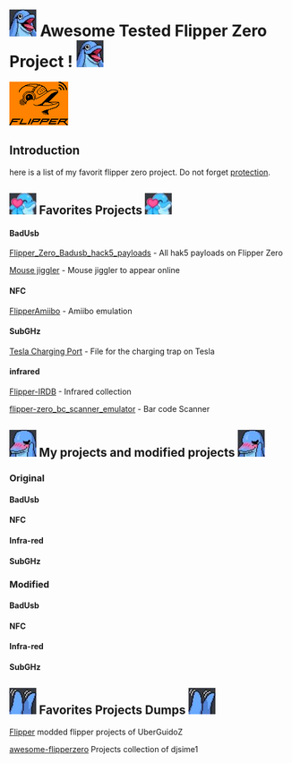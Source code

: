 # ![emotescream](./Image/emotescream.jpg) Awesome Tested Flipper Zero Project ! ![emotescream](./Image/emotescream.jpg)
![flipper](./Image/on_orange.webp)
## Introduction
here is a list of my favorit flipper zero project. Do not forget [protection](https://www.printables.com/fr/model/204882-flipper-zero-case).
## ![love](./Image/emotelove.jpg) Favorites Projects ![love](./Image/emotelove.jpg)
#### BadUsb
[Flipper_Zero_Badusb_hack5_payloads](https://github.com/nocomp/Flipper_Zero_Badusb_hack5_payloads) - All hak5 payloads on Flipper Zero

[Mouse jiggler](https://github.com/MuddledBox/flipperzero-firmware/tree/Mouse_Jiggler/applications/mouse_jiggler) - Mouse jiggler to appear online
#### NFC
[FlipperAmiibo](https://github.com/Gioman101/FlipperAmiibo) - Amiibo emulation
#### SubGHz
[Tesla Charging Port](https://forum.flipperzero.one/t/tesla-hey-does-anyone-want-the-files-for-opening-tesla-charging-ports/6743) - File for the charging trap on Tesla
#### infrared
[Flipper-IRDB](https://github.com/Lucaslhm/Flipper-IRDB) - Infrared collection

[flipper-zero_bc_scanner_emulator](https://github.com/polarikus/flipper-zero_bc_scanner_emulator) - Bar code Scanner


## ![yamete](./Image/emoteyamete.jpg) My projects and modified projects ![yamete](./Image/emoteyamete.jpg)
### Original

#### BadUsb
#### NFC
#### Infra-red
#### SubGHz

### Modified

#### BadUsb
#### NFC
#### Infra-red
#### SubGHz

## ![clap](./Image/emoteclap.jpg) Favorites Projects Dumps ![clap](./Image/emoteclap.jpg)

[Flipper](https://github.com/UberGuidoZ/Flipper) modded flipper projects of UberGuidoZ

[awesome-flipperzero](https://github.com/djsime1/awesome-flipperzero) Projects collection of djsime1

